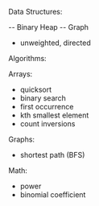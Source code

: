 Data Structures:

-- Binary Heap
-- Graph
  - unweighted, directed

Algorithms:

Arrays:
  - quicksort
  - binary search
  - first occurrence
  - kth smallest element
  - count inversions

Graphs:
  - shortest path (BFS)

Math:
  - power
  - binomial coefficient
